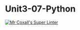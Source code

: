 # Unit3-07-Python
[![Mr Coxall's Super Linter](https://github.com/ICS3U-C-Programming-Christopher-El-Murr/Unit3-07-Python/workflows/Mr%20Coxall's%20Super%20Linter/badge.svg)](https://github.com/ICS3U-C-Programming-Christopher-El-Murr/Unit3-07-Python/actions/)

